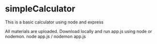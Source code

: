 # simpleCalculator
This is a basic calculator using node and express

All materials are uploaded. Download locally and run app.js using node or nodemon.
node app.js / nodemon app.js
